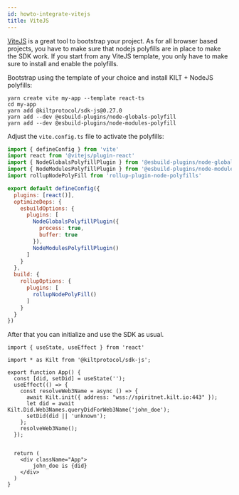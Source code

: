 ```yaml
---
id: howto-integrate-vitejs
title: ViteJS
---
```


[ViteJS](https://vitejs.dev/guide/) is a great tool to bootstrap your project.
As for all browser based projects, you have to make sure that nodejs polyfills are in place to make the SDK work.
If you start from any ViteJS template, you only have to make sure to install and enable the polyfills.

Bootstrap using the template of your choice and install KILT + NodeJS polyfills:

```
yarn create vite my-app --template react-ts
cd my-app
yarn add @kiltprotocol/sdk-js@0.27.0
yarn add --dev @esbuild-plugins/node-globals-polyfill
yarn add --dev @esbuild-plugins/node-modules-polyfill
```

Adjust the `vite.config.ts` file to activate the polyfills:

```js
import { defineConfig } from 'vite'
import react from '@vitejs/plugin-react'
import { NodeGlobalsPolyfillPlugin } from '@esbuild-plugins/node-globals-polyfill'
import { NodeModulesPolyfillPlugin } from '@esbuild-plugins/node-modules-polyfill'
import rollupNodePolyFill from 'rollup-plugin-node-polyfills'

export default defineConfig({
  plugins: [react()],
  optimizeDeps: {
    esbuildOptions: {
      plugins: [
        NodeGlobalsPolyfillPlugin({
          process: true,
          buffer: true
        }),
        NodeModulesPolyfillPlugin()
      ]
    }
  },
  build: {
    rollupOptions: {
      plugins: [
        rollupNodePolyFill()
      ]
    }
  }
})
```

After that you can initialize and use the SDK as usual.

```tsx
import { useState, useEffect } from 'react'

import * as Kilt from '@kiltprotocol/sdk-js';

export function App() {
  const [did, setDid] = useState('');
  useEffect(() => {
    const resolveWeb3Name = async () => {
      await Kilt.init({ address: "wss://spiritnet.kilt.io:443" });
      let did = await Kilt.Did.Web3Names.queryDidForWeb3Name('john_doe');
      setDid(did || 'unknown');  
    };
    resolveWeb3Name();
  });   
  
  
  return (
    <div className="App">
        john_doe is {did}
    </div>
  )
}
```